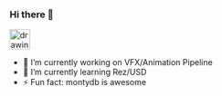 ### Hi there 👋

<img src="https://github.githubassets.com/images/mona-whisper.gif" alt="drawing" width=36/>

- 🔭 I’m currently working on VFX/Animation Pipeline
- 🌱 I’m currently learning Rez/USD
- ⚡ Fun fact: montydb is awesome

<!--
**davidlatwe/davidlatwe** is a ✨ _special_ ✨ repository because its `README.md` (this file) appears on your GitHub profile.

Here are some ideas to get you started:

- 🔭 I’m currently working on ...
- 🌱 I’m currently learning ...
- 👯 I’m looking to collaborate on ...
- 🤔 I’m looking for help with ...
- 💬 Ask me about ...
- 📫 How to reach me: ...
- 😄 Pronouns: ...
- ⚡ Fun fact: ...
-->
